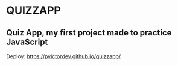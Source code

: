 # QUIZZAPP
## Quiz App, my first project made to practice JavaScript
Deploy:  https://pvictordev.github.io/quizzapp/

